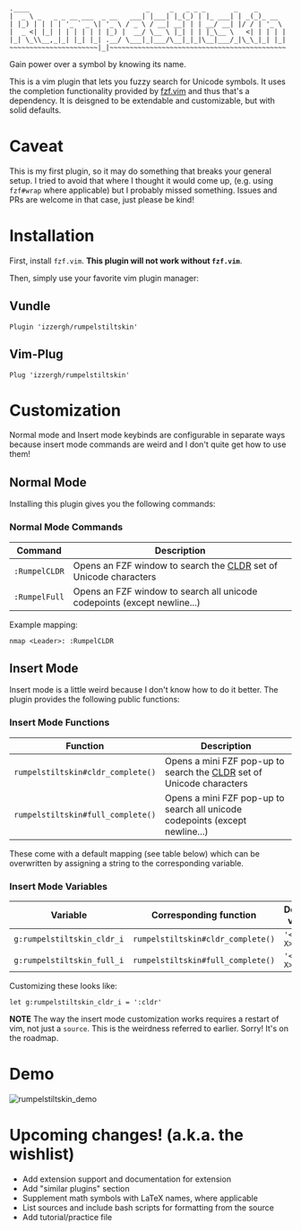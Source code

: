  ```
.____                             _     _   _ _ _       _    _
|  _ \ _   _ _ __ ___  _ __   ___| |___| |_(_) | |_ ___| | _(_)_ __
| |_) | | | | '_ ` _ \| '_ \ / _ \ / __| __| | | __/ __| |/ / | '_ \
|  _ <| |_| | | | | | | |_) |  __/ \__ \ |_| | | |_\__ \   <| | | | |
|_| \_\\__,_|_| |_| |_| .__/ \___|_|___/\__|_|_|\__|___/_|\_\_|_| |_|
~~~~~~~~~~~~~~~~~~~~~~|_|~~~~~~~~~~~~~~~~~~~~~~~~~~~~~~~~~~~~~~~~~~~~
 ```

Gain power over a symbol by knowing its name.

This is a vim plugin that lets you fuzzy search for Unicode symbols.
It uses the completion functionality provided by [fzf.vim](https://github.com/junegunn/fzf.vim)
  and thus that's a dependency.
It is deisgned to be extendable and customizable, but with solid defaults.

# Caveat
This is my first plugin, so it may do something that breaks your general setup.
I tried to avoid that where I thought it would come up, (e.g. using `fzf#wrap`
  where applicable) but I probably missed something.
Issues and PRs are welcome in that case, just please be kind!

# Installation
First, install `fzf.vim`. **This plugin will not work without `fzf.vim`**.

Then, simply use your favorite vim plugin manager:

## Vundle
```
Plugin 'izzergh/rumpelstiltskin'
```

## Vim-Plug
```
Plug 'izzergh/rumpelstiltskin'
```

# Customization

Normal mode and Insert mode keybinds are configurable in separate ways because
  insert mode commands are weird and I don't quite get how to use them!

## Normal Mode

Installing this plugin gives you the following commands:

### Normal Mode Commands
|Command|Description|
|-|-|
|`:RumpelCLDR`|Opens an FZF window to search the [CLDR](https://cldr.unicode.org/#h.59ffxi4tj4wz) set of Unicode characters|
|`:RumpelFull`|Opens an FZF window to search all unicode codepoints (except newline...)|

Example mapping:

```vim
nmap <Leader>: :RumpelCLDR
```

## Insert Mode
Insert mode is a little weird because I don't know how to do it better.
The plugin provides the following public functions:

### Insert Mode Functions
|Function|Description|
|-|-|
|`rumpelstiltskin#cldr_complete()`|Opens a mini FZF pop-up to search the [CLDR](https://cldr.unicode.org/#h.59ffxi4tj4wz) set of Unicode characters|
|`rumpelstiltskin#full_complete()`|Opens a mini FZF pop-up to search all unicode codepoints (except newline...)|

These come with a default mapping (see table below) which can be overwritten
  by assigning a string to the corresponding variable.

### Insert Mode Variables
|Variable|Corresponding function|Default value|
|-|-|-|
|`g:rumpelstiltskin_cldr_i`|`rumpelstiltskin#cldr_complete()`|`'<C-X>:'`|
|`g:rumpelstiltskin_full_i`|`rumpelstiltskin#full_complete()`|`'<C-X>u'`|

Customizing these looks like:

```vim
let g:rumpelstiltskin_cldr_i = ':cldr'
```

**NOTE** The way the insert mode customization works requires a restart of vim,
  not just a `source`.
This is the weirdness referred to earlier. Sorry! It's on the roadmap.

# Demo
![rumpelstiltskin_demo](https://user-images.githubusercontent.com/16344962/167204154-ce90dfae-618f-40b9-90e0-479219ebd383.gif)

# Upcoming changes! (a.k.a. the wishlist)
* Add extension support and documentation for extension
* Add "similar plugins" section
* Supplement math symbols with LaTeX names, where applicable
* List sources and include bash scripts for formatting from the source
* Add tutorial/practice file
